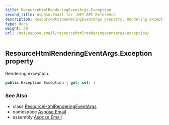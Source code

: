 ```yaml
---
title: ResourceHtmlRenderingEventArgs.Exception
second_title: Aspose.Email for .NET API Reference
description: ResourceHtmlRenderingEventArgs property. Rendering exception
type: docs
weight: 30
url: /net/aspose.email/resourcehtmlrenderingeventargs/exception/
---
```

## ResourceHtmlRenderingEventArgs.Exception property

Rendering exception.

```csharp
public Exception Exception { get; set; }
```

### See Also

* class [ResourceHtmlRenderingEventArgs](../)
* namespace [Aspose.Email](../../resourcehtmlrenderingeventargs/)
* assembly [Aspose.Email](../../../)


